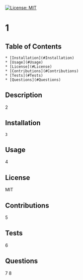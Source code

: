 [![License: MIT](https://img.shields.io/badge/License-MIT-yellow.svg)](https://opensource.org/licenses/MIT)
# 1

## Table of Contents
    * [Installation](#Installation)
    * [Usage](#Usage)
    * [License](#License)
    * [Contributions](#Contributions)
    * [Tests](#Tests)
    * [Questions](#Questions)

## Description

   2

## Installation

    3
  
## Usage

   4

## License

   MIT  

## Contributions

   5

## Tests

   6

## Questions

   7
   8

